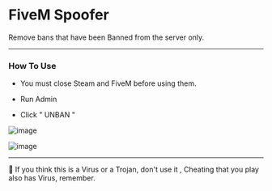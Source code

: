 # FiveM Spoofer 
Remove bans that have been Banned from the server only.

***

### How To Use

- You must close Steam and FiveM before using them.

- Run Admin 

- Click " UNBAN " 


![image](https://user-images.githubusercontent.com/94861415/146951381-588ddb17-fe7c-4d75-929b-a478d2e8fa6e.png)

![image](https://user-images.githubusercontent.com/94861415/146951671-e08676f5-4308-4979-b7f6-6f9c7b472f7c.png)




***


📌  If you think this is a Virus or a Trojan, don't use it , Cheating that you play also has Virus, remember.
